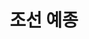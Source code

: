 ---
layout: hubs
key: Q488694
title: 조선 예종
name: 조선 예종
image: 
description: 조선의 8대 임금
score: 5.397201658883902e-05
degree: 6
---